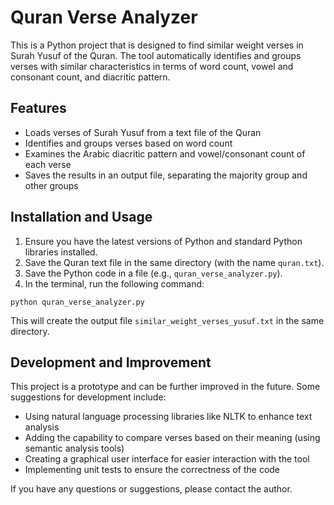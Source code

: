 # Quran Verse Analyzer

This is a Python project that is designed to find similar weight verses in Surah Yusuf of the Quran. The tool automatically identifies and groups verses with similar characteristics in terms of word count, vowel and consonant count, and diacritic pattern.

## Features

- Loads verses of Surah Yusuf from a text file of the Quran
- Identifies and groups verses based on word count
- Examines the Arabic diacritic pattern and vowel/consonant count of each verse
- Saves the results in an output file, separating the majority group and other groups

## Installation and Usage

1. Ensure you have the latest versions of Python and standard Python libraries installed.
2. Save the Quran text file in the same directory (with the name `quran.txt`).
3. Save the Python code in a file (e.g., `quran_verse_analyzer.py`).
4. In the terminal, run the following command:

```
python quran_verse_analyzer.py
```

This will create the output file `similar_weight_verses_yusuf.txt` in the same directory.

## Development and Improvement

This project is a prototype and can be further improved in the future. Some suggestions for development include:

- Using natural language processing libraries like NLTK to enhance text analysis
- Adding the capability to compare verses based on their meaning (using semantic analysis tools)
- Creating a graphical user interface for easier interaction with the tool
- Implementing unit tests to ensure the correctness of the code

If you have any questions or suggestions, please contact the author.
